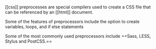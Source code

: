 [[css]] preprocesses are special compilers used to create a CSS file that can be referenced by an [[html]] document.

Some of the features of preprocessors include the option to create variables, loops, and if else statements

Some of the most commonly used preprocessors include ==Sass, LESS, Stylus and PostCSS.==

